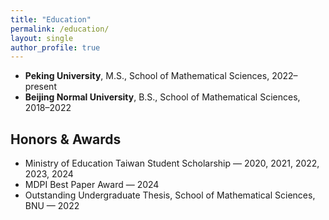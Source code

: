```yaml
---
title: "Education"
permalink: /education/
layout: single
author_profile: true
---
```


- **Peking University**, M.S., School of Mathematical Sciences, 2022–present  
- **Beijing Normal University**, B.S., School of Mathematical Sciences, 2018–2022

## Honors & Awards

- Ministry of Education Taiwan Student Scholarship — 2020, 2021, 2022, 2023, 2024   
- MDPI Best Paper Award — 2024  
- Outstanding Undergraduate Thesis, School of Mathematical Sciences, BNU — 2022  
